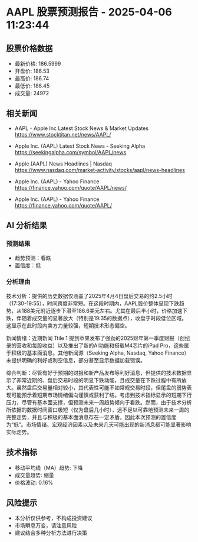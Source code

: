# AAPL 股票预测报告 - 2025-04-06 11:23:44

## 股票价格数据

- 最新价格: 186.5999
- 开盘价: 186.53
- 最高价: 186.74
- 最低价: 186.45
- 成交量: 24972

## 相关新闻

- AAPL - Apple Inc Latest Stock News & Market Updates
  https://www.stocktitan.net/news/AAPL/

- Apple Inc. (AAPL) Latest Stock News - Seeking Alpha
  https://seekingalpha.com/symbol/AAPL/news

- Apple (AAPL) News Headlines | Nasdaq
  https://www.nasdaq.com/market-activity/stocks/aapl/news-headlines

- Apple Inc. (AAPL) - Yahoo Finance
  https://finance.yahoo.com/quote/AAPL/news/

- Apple Inc. (AAPL) - Yahoo Finance
  https://finance.yahoo.com/quote/AAPL/


## AI 分析结果

### 预测结果
- 趋势预测：看跌
- 置信度：低

### 分析理由
技术分析：提供的历史数据仅涵盖了2025年4月4日盘后交易的约2.5小时（17:30-19:55），时间跨度非常短。在这段时期内，AAPL股价整体呈现下跌趋势，从188美元附近逐步下滑至186.6美元左右。尤其在最后半小时，价格加速下跌，伴随着成交量的显著放大（特别是19:35的数据点），收盘于时段低位区域。这显示在此时段内卖方力量较强，短期技术形态偏空。

新闻情绪：近期新闻 Ttile 1 提到苹果发布了强劲的2025财年第一季度财报（创纪录的营收和每股收益）以及推出了新的AI功能和搭载M4芯片的iPad Pro，这些属于积极的基本面消息。其他新闻源（Seeking Alpha, Nasdaq, Yahoo Finance）未提供明确的利好或利空信息，部分甚至显示数据加载错误。

综合判断：尽管有好于预期的财报和新产品发布等利好消息，但提供的技术数据显示了非常近期的、盘后交易时段的明显下跌动能，且成交量在下跌过程中有所放大。虽然盘后交易量相对较小，其代表性可能不如常规交易时段，但尾盘的弱势表现可能预示着短期市场情绪偏向谨慎或获利了结。考虑到技术指标显示的短期下行压力，尽管有基本面支撑，但预测未来一周趋势倾向于看跌。然而，由于技术分析所依据的数据时间窗口极短（仅为盘后几小时），远不足以可靠地预测未来一周的完整走势，并且与积极的基本面消息存在一定矛盾，因此本次预测的置信度为“低”。市场情绪、宏观经济因素以及未来几天可能出现的新消息都可能显著影响实际走势。

## 技术指标

- 移动平均线（MA）趋势: 下降
- 成交量趋势: 缩量
- 价格波动: 0.16%

## 风险提示

- 本分析仅供参考，不构成投资建议
- 市场瞬息万变，请注意风险
- 建议结合多种分析方法进行决策